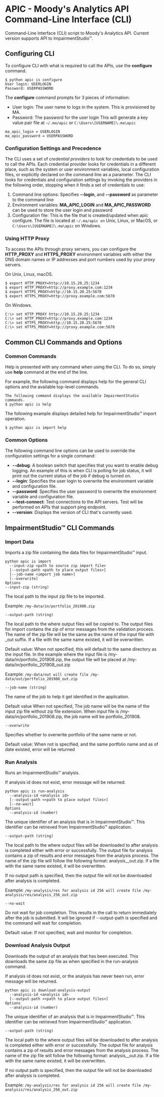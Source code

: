 # APIC - Moody's Analytics API Command-Line Interface (CLI)
Command-Line Interface (CLI) script to Moody's Analytics API. 
Current version supports API to ImpairmentStudio™.

## Configuring CLI
To configure CLI with what is required to call the APIs, use the **configure** command.
```
$ python apic is configure
User login: USERLOGIN
Password: USERPASSWORD
```

The **configure** command prompts for 3 pieces of information:
- User login: The user name to logs in the system. This is provisioned by MA.
- Password: The password for the user login
This will generate a key value pair file at ```~/.ma/apic``` or ```C:\Users\[USERNAME]\.ma\apic```

```
ma_apic_login = USERLOGIN
ma_apic_password = USERPASSWORD
```

### Configuration Settings and Precedence
The CLI uses a set of _credential providers_ to look for credentials to be used to call the APIs. Each credential provider looks for credentials in a different place, such as the system or user environment variables, local configuration files, or explicitly declared on the command line as a parameter. The CLI looks for credentials and configuration settings by invoking the providers in the following order, stopping when it finds a set of credentials to use:
1.	Command line options: Specifies **--login**, and **--password** as parameter to the command line
2.	Environment variables: **MA_APIC_LOGIN** and **MA_APIC_PASSWORD** can be used to store the user login and password
3.	Configuration file: This is the file that is created/updated when apic configure. The file is located at ```~/.ma/apic on``` Unix, Linux, or MacOS, or ```C:\Users\[USERNAME]\.ma\apic``` on Windows.

### Using HTTP Proxy
To access the APIs through proxy servers, you can configure the **HTTP_PROXY** and **HTTPS_PROXY** environment variables with either the DNS domain names or IP addresses and port numbers used by your proxy servers.

On Unix, Linux, macOS.
```
$ export HTTP_PROXY=http://10.15.20.25:1234
$ export HTTP_PROXY=http://proxy.example.com:1234
$ export HTTPS_PROXY=http://10.15.20.25:5678
$ export HTTPS_PROXY=http://proxy.example.com:5678
```

On Windows.
```
C:\> set HTTP_PROXY http://10.15.20.25:1234
C:\> set HTTP_PROXY=http://proxy.example.com:1234
C:\> set HTTPS_PROXY=http://10.15.20.25:5678
C:\> set HTTPS_PROXY=http://proxy.example.com:5678
```

## Common CLI Commands and Options
### Common Commands

Help is presented with any command when using the CLI. To do so, simply use **help** command at the end of the line.

For example, the following command displays help for the general CLI options and the available top-level commands.
```
The following command displays the available ImpairmentStudio commands.
$ python apic is help
```

The following example displays detailed help for ImpairmentStudio™ import operation.
```
$ python apic is import help
```

### Common Options
The following command line options can be used to override the configuration settings for a single command:

- **--debug**: A boolean switch that specifies that you want to enable debug logging. An example of this is when CLI is polling for job status, it will print out the current status of the job if debug is turned on.
- **--login**: Specifies the user login to overwrite the environment variable and configuration file.
- **--password**: Specifies the user password to overwrite the environment variable and configuration file.
- **--test-connect**: Test connections to the API servers. Test will be performed on APIs that support ping endpoint.
- **--version**: Displays the version of CLI that's currently used.


## ImpairmentStudio™ CLI Commands
### Import Data
Imports a zip file containing the data files for ImpairmentStudio™ input.

```
python apic is import
  --input-zip <path to source zip import file>
  [--output-path <path to place output files>]
  [--job-name <import job name>]
  [--overwrite]
Options
--input-zip (string)
```
The local path to the input zip file to be imported.

Example: ```/my-data/in/portfolio_201908.zip```

```--output-path (string)```

The local path to the where output files will be copied to. The output files for import contains the zip of error messages from the validation process. The name of the zip file will be the same as the name of the input file with _out suffix. If a file with the same name existed, it will be overwritten.



Default value: When not specified, this will default to the same directory as the input file. In the example where the input file is /my-data/in/portfolio_201908.zip, the output file will be placed at /my-data/in/portfolio_201908_out.zip

Example: ```/my-data/out will create file /my-data/out/portfolio_201908_out.zip```

```--job-name (string)```

The name of the job to help it get identified in the application.

Default value When not specified, The job name will be the name of the input zip file without zip file extension. When input file is /my-data/in/portfolio_201908.zip, the job name will be portfolio_201908.

```--overwrite```

Specifies whether to overwrite portfolio of the same name or not.

Default value: When not is specified, and the same portfolio name and as of date existed, error will be returned

### Run Analysis
Runs an ImpairmentStudio™ analysis.

If analysis id does not exist, error message will be returned.

```
python apic is run-analysis
  --analysis-id <analysis id>
  [--output-path <<path to place output files>]
  [--no-wait]
Options
  --analysis-id (number)
```
The unique identifier of an analysis that is in ImpairmentStudio™. This identifier can be retrieved from ImpairmentStudio™ application.

```--output-path (string)```

The local path to the where output files will be downloaded to after analysis is completed either with error or successfully. The output file for analysis contains a zip of results and error messages from the analysis process. The name of the zip file will follow the following format: analysis_<analysis-id>_out.zip. If a file with the same name existed, it will be overwritten.

If no output path is specified, then the output file will not be downloaded after analysis is completed.

Example: ```/my-analysis/res for analysis id 256 will create file /my-analysis/res/analysis_256_out.zip```

```--no-wait```

Do not wait for job completion. This results in the call to return immediately after the job is submitted. It will be ignored if --output-path is specified and the command will wait for completion.

Default value: If not specified, wait and monitor for completion.

### Download Analysis Output
Downloads the output of an analysis that has been executed. This downloads the same zip file as when specified in the run-analysis command.

If analysis id does not exist, or the analysis has never been run, error message will be returned.
```
python apic is download-analysis-output
  --analysis-id <analysis id>
  [--output-path <<path to place output files>]
Options
  --analysis-id (number)
```
The unique identifier of an analysis that is in ImpairmentStudio™. This identifier can be retrieved from ImpairmentStudio™ application.

```--output-path (string)```

The local path to the where output files will be downloaded to after analysis is completed either with error or successfully. The output file for analysis contains a zip of results and error messages from the analysis process. The name of the zip file will follow the following format: analysis_<analysis-id>_out.zip. If a file with the same name existed, it will be overwritten.

If no output path is specified, then the output file will not be downloaded after analysis is completed.

Example: ```/my-analysis/res for analysis id 256 will create file /my-analysis/res/analysis_256_out.zip```